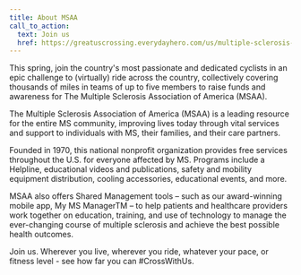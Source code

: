 ```yaml
---
title: About MSAA
call_to_action:
  text: Join us
  href: https://greatuscrossing.everydayhero.com/us/multiple-sclerosis-association-of-america-inc/get-started
---
```


This spring, join the country's most passionate and dedicated cyclists in an epic challenge to (virtually) ride across the country, collectively covering thousands of miles in teams of up to five members to raise funds and awareness for The Multiple Sclerosis Association of America (MSAA).

The Multiple Sclerosis Association of America (MSAA) is a leading resource for the entire MS community, improving lives today through vital services and support to individuals with MS, their families, and their care partners.

Founded in 1970, this national nonprofit organization provides free services throughout the U.S. for everyone affected by MS. Programs include a Helpline, educational videos and publications, safety and mobility equipment distribution, cooling accessories, educational events, and more.

MSAA also offers Shared Management tools – such as our award-winning mobile app, My MS ManagerTM – to help patients and healthcare providers work together on education, training, and use of technology to manage the ever-changing course of multiple sclerosis and achieve the best possible health outcomes.

Join us. Wherever you live, wherever you ride, whatever your pace, or fitness level - see how far you can #CrossWithUs.

